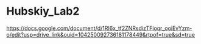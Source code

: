 # Hubskiy_Lab2
https://docs.google.com/document/d/1RI6x_tf2ZNRsdizTFioqr_ooiEvYzm-o/edit?usp=drive_link&ouid=104250092736181178449&rtpof=true&sd=true
